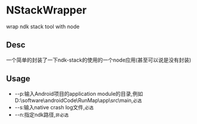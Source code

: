 # NStackWrapper
wrap ndk stack tool with node

## Desc

一个简单的封装了一下ndk-stack的使用的一个node应用(甚至可以说是没有封装)

## Usage

+ --p:输入Android项目的application module的目录,例如D:\software\androidCode\RunMap\app\src\main,`必选`
+ --s:输入native crash log文件,`必选`
+ --n:指定ndk路径,`非必选`
